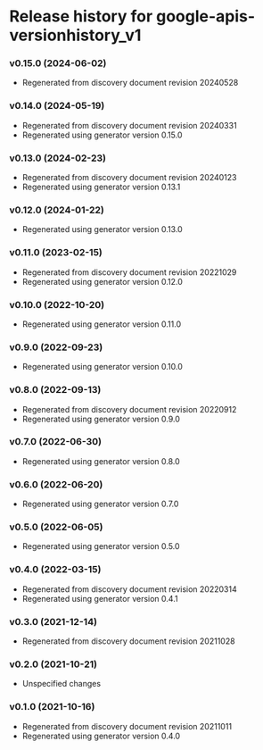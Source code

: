 # Release history for google-apis-versionhistory_v1

### v0.15.0 (2024-06-02)

* Regenerated from discovery document revision 20240528

### v0.14.0 (2024-05-19)

* Regenerated from discovery document revision 20240331
* Regenerated using generator version 0.15.0

### v0.13.0 (2024-02-23)

* Regenerated from discovery document revision 20240123
* Regenerated using generator version 0.13.1

### v0.12.0 (2024-01-22)

* Regenerated using generator version 0.13.0

### v0.11.0 (2023-02-15)

* Regenerated from discovery document revision 20221029
* Regenerated using generator version 0.12.0

### v0.10.0 (2022-10-20)

* Regenerated using generator version 0.11.0

### v0.9.0 (2022-09-23)

* Regenerated using generator version 0.10.0

### v0.8.0 (2022-09-13)

* Regenerated from discovery document revision 20220912
* Regenerated using generator version 0.9.0

### v0.7.0 (2022-06-30)

* Regenerated using generator version 0.8.0

### v0.6.0 (2022-06-20)

* Regenerated using generator version 0.7.0

### v0.5.0 (2022-06-05)

* Regenerated using generator version 0.5.0

### v0.4.0 (2022-03-15)

* Regenerated from discovery document revision 20220314
* Regenerated using generator version 0.4.1

### v0.3.0 (2021-12-14)

* Regenerated from discovery document revision 20211028

### v0.2.0 (2021-10-21)

* Unspecified changes

### v0.1.0 (2021-10-16)

* Regenerated from discovery document revision 20211011
* Regenerated using generator version 0.4.0

